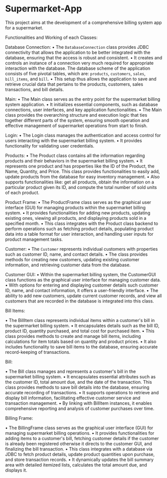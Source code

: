 # Supermarket-App
This project aims at the development of a comprehensive billing system app for a supermarket.

Functionalities and Working of each Classes:

  Database Connection:
•	The `DatabaseConnection` class provides JDBC connectivity that allows the application to be better integrated with the database, ensuring that the access is robust and consistent. 
•	It creates and controls an instance of a connection very much required for appropriate interaction with the database. The database scheme of the application consists of five pivotal tables, which are: `products`, `customers`, `sales`, `bill_items`, and `bill`. 
•	This setup thus allows the application to save and retrieve crucial data that pertains to the products, customers, sales transactions, and bill details. 


Main:
•	The Main class serves as the entry point for the supermarket billing system application.
•	It initializes essential components, such as database connections, user interfaces, and key application functionalities. 
•	The Main class provides the overarching structure and execution logic that ties together different parts of the system, ensuring smooth operation and effective management of supermarket operations from start to finish.


Login:
•	The Login class manages the authentication and access control for users interacting with the supermarket billing system. 
•	It provides functionality for validating user credentials.

Products:
•	The Product class contains all the information regarding products and their behaviors in the supermarket billing system. 
•	It represents one product and has properties like the ID of the Product, the Name, Quantity, and Price. This class provides functionalities to easily add, update products from the database for easy inventory management. 
•	Also supports functionalities like: get all products, obtain the information on a particular product given its ID, and compute the total number of sold units of each product. 

Product Frame:
•	The ProductFrame class serves as the graphical user interface (GUI) for managing products within the supermarket billing system. 
•	It provides functionalities for adding new products, updating existing ones, viewing all products, and displaying products sold in a specified month. 
•	This class integrates with the Product class backend to perform operations such as fetching product details, populating product data into a table format for user interaction, and handling user inputs for product management tasks.

Customer:
•	The `Customer` represents individual customers with properties such as customer ID, name, and contact details. 
•	The class provides methods for creating new customers, updating existing customer information, and retrieving customer data from the database. 

Customer GUI:
•	Within the supermarket billing system, the CustomerGUI class functions as the graphical user interface for managing customer data. 
•	With options for entering and displaying customer details such customer ID, name, and contact information, it offers a user-friendly interface.
•	The ability to add new customers, update current customer records, and view all customers that are recorded in the database is integrated into this class. 

Bill Items:

•	The BillItem class represents individual items within a customer's bill in the supermarket billing system.
•	It encapsulates details such as the bill ID, product ID, quantity purchased, and total cost for purchased item.
•	This class provides methods to create and manage bill items, including calculations for item totals based on quantity and product prices. 
•	It also includes functionality to save bill items to the database, ensuring accurate record-keeping of transactions.


Bill:

•	The Bill class manages and represents a customer's bill in the supermarket billing system. 
•	It encapsulates essential attributes such as the customer ID, total amount due, and the date of the transaction. This class provides methods to save bill details into the database, ensuring accurate recording of transactions. 
•	It supports operations to retrieve and display bill information, facilitating effective customer service and transaction management. 
•	By linking with BillItem instances, it enables comprehensive reporting and analysis of customer purchases over time.

Billing Frame:

•	The BillingFrame class serves as the graphical user interface (GUI) for managing supermarket billing operations. 
•	It provides functionalities for adding items to a customer's bill, fetching customer details if the customer is already been registered otherwise it directs to the customer GUI, and finalizing the bill transaction.
•	This class integrates with a database via JDBC to fetch product details, update product quantities upon purchase, and store transaction records. 
•	It dynamically updates the bill summary area with detailed itemized lists, calculates the total amount due, and displays it. 

